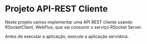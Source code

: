 # Projeto API-REST Cliente

Neste projeto vamos implementar uma API REST cliente usando RSocketClient, WebFlux, que vai consumir o serviço RSocket Server.

Antes de executar a aplicação, execute a aplicação servidora.



